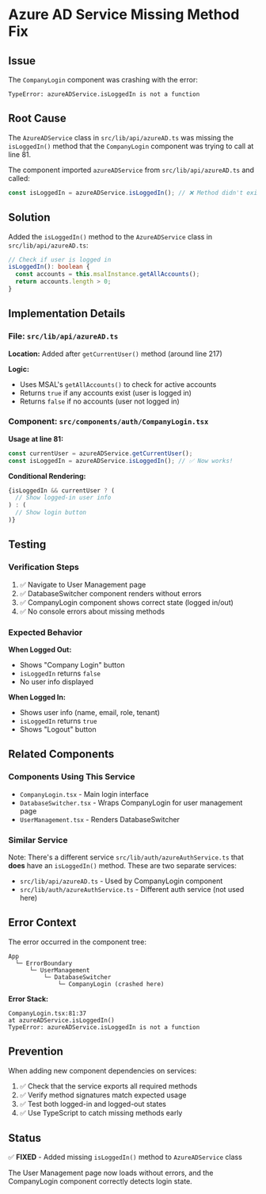 # Azure AD Service Missing Method Fix

## Issue
The `CompanyLogin` component was crashing with the error:
```
TypeError: azureADService.isLoggedIn is not a function
```

## Root Cause
The `AzureADService` class in `src/lib/api/azureAD.ts` was missing the `isLoggedIn()` method that the `CompanyLogin` component was trying to call at line 81.

The component imported `azureADService` from `src/lib/api/azureAD.ts` and called:
```typescript
const isLoggedIn = azureADService.isLoggedIn(); // ❌ Method didn't exist
```

## Solution
Added the `isLoggedIn()` method to the `AzureADService` class in `src/lib/api/azureAD.ts`:

```typescript
// Check if user is logged in
isLoggedIn(): boolean {
  const accounts = this.msalInstance.getAllAccounts();
  return accounts.length > 0;
}
```

## Implementation Details

### File: `src/lib/api/azureAD.ts`
**Location:** Added after `getCurrentUser()` method (around line 217)

**Logic:**
- Uses MSAL's `getAllAccounts()` to check for active accounts
- Returns `true` if any accounts exist (user is logged in)
- Returns `false` if no accounts (user not logged in)

### Component: `src/components/auth/CompanyLogin.tsx`
**Usage at line 81:**
```typescript
const currentUser = azureADService.getCurrentUser();
const isLoggedIn = azureADService.isLoggedIn(); // ✅ Now works!
```

**Conditional Rendering:**
```typescript
{isLoggedIn && currentUser ? (
  // Show logged-in user info
) : (
  // Show login button
)}
```

## Testing

### Verification Steps
1. ✅ Navigate to User Management page
2. ✅ DatabaseSwitcher component renders without errors
3. ✅ CompanyLogin component shows correct state (logged in/out)
4. ✅ No console errors about missing methods

### Expected Behavior
**When Logged Out:**
- Shows "Company Login" button
- `isLoggedIn` returns `false`
- No user info displayed

**When Logged In:**
- Shows user info (name, email, role, tenant)
- `isLoggedIn` returns `true`
- Shows "Logout" button

## Related Components

### Components Using This Service
- `CompanyLogin.tsx` - Main login interface
- `DatabaseSwitcher.tsx` - Wraps CompanyLogin for user management page
- `UserManagement.tsx` - Renders DatabaseSwitcher

### Similar Service
Note: There's a different service `src/lib/auth/azureAuthService.ts` that **does** have an `isLoggedIn()` method. These are two separate services:
- `src/lib/api/azureAD.ts` - Used by CompanyLogin component
- `src/lib/auth/azureAuthService.ts` - Different auth service (not used here)

## Error Context
The error occurred in the component tree:
```
App
  └─ ErrorBoundary
      └─ UserManagement
          └─ DatabaseSwitcher
              └─ CompanyLogin (crashed here)
```

**Error Stack:**
```
CompanyLogin.tsx:81:37
at azureADService.isLoggedIn()
TypeError: azureADService.isLoggedIn is not a function
```

## Prevention
When adding new component dependencies on services:
1. ✅ Check that the service exports all required methods
2. ✅ Verify method signatures match expected usage
3. ✅ Test both logged-in and logged-out states
4. ✅ Use TypeScript to catch missing methods early

## Status
✅ **FIXED** - Added missing `isLoggedIn()` method to `AzureADService` class

The User Management page now loads without errors, and the CompanyLogin component correctly detects login state.
